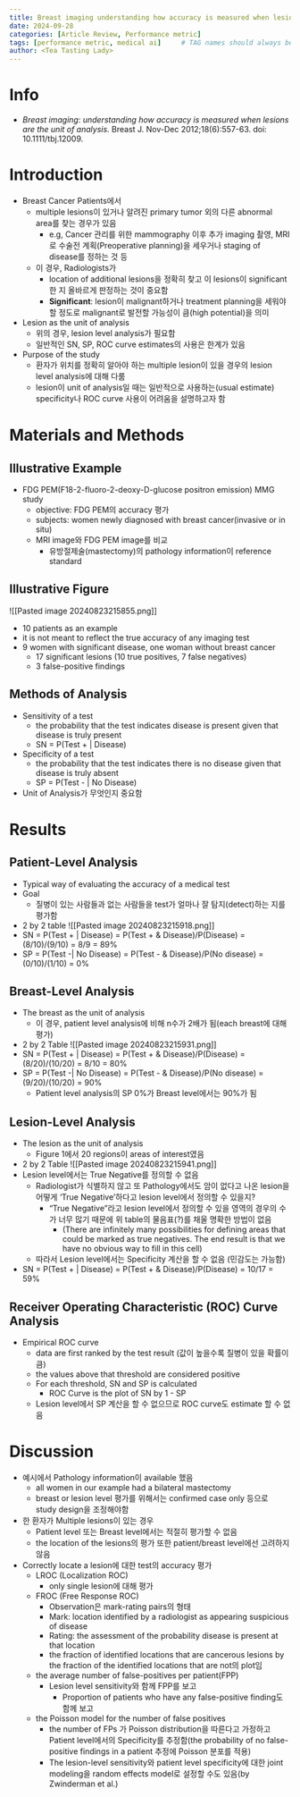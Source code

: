 ```yaml
---
title: Breast imaging understanding how accuracy is measured when lesions are the unit of analysis review
date: 2024-09-28
categories: [Article Review, Performance metric]
tags: [performance metric, medical ai]     # TAG names should always be lowercase
author: <Tea Tasting Lady>
---
```


# Info
- _Breast imaging_: _understanding how accuracy is measured when lesions are the_ _unit of analysis_. Breast J. Nov-Dec 2012;18(6):557-63. doi: 10.1111/tbj.12009.

# Introduction
- Breast Cancer Patients에서
    - multiple lesions이 있거나 알려진 primary tumor 외의 다른 abnormal area를 찾는 경우가 있음
        - e.g, Cancer 관리를 위한 mammography 이후 추가 imaging 촬영, MRI로 수술전 계획(Preoperative planning)을 세우거나 staging of disease를 정하는 것 등
    - 이 경우, Radiologists가
        - location of additional lesions을 정확히 찾고 이 lesions이 significant한 지 올바르게 판정하는 것이 중요함
        - **Significant**: lesion이 malignant하거나 treatment planning을 세워야 할 정도로 malignant로 발전할 가능성이 큼(high potential)을 의미
- Lesion as the unit of analysis
    - 위의 경우, lesion level analysis가 필요함
    - 일반적인 SN, SP, ROC curve estimates의 사용은 한계가 있음
- Purpose of the study
    - 환자가 위치를 정확히 알아야 하는 multiple lesion이 있을 경우의 lesion level analysis에 대해 다룸
    - lesion이 unit of analysis일 때는 일반적으로 사용하는(usual estimate) specificity나 ROC curve 사용이 어려움을 설명하고자 함

# Materials and Methods

## Illustrative Example
- FDG PEM(F18-2-fluoro-2-deoxy-D-glucose positron emission) MMG study
    - objective: FDG PEM의 accuracy 평가
    - subjects: women newly diagnosed with breast cancer(invasive or in situ)
    - MRI image와 FDG PEM image를 비교
        - 유방절제술(mastectomy)의 pathology information이 reference standard

## Illustrative Figure
![[Pasted image 20240823215855.png]]
- 10 patients as an example
- it is not meant to reflect the true accuracy of any imaging test
- 9 women with significant disease, one woman without breast cancer
    - 17 significant lesions (10 true positives, 7 false negatives)
    - 3 false-positive findings

## Methods of Analysis
- Sensitivity of a test
    - the probability that the test indicates disease is present given that disease is truly present
    - SN = P(Test + | Disease)
- Specificity of a test
    - the probability that the test indicates there is no disease given that disease is truly absent
    - SP = P(Test - | No Disease)
- Unit of Analysis가 무엇인지 중요함

# Results

## Patient-Level Analysis
- Typical way of evaluating the accuracy of a medical test
- Goal
    - 질병이 있는 사람들과 없는 사람들을 test가 얼마나 잘 탐지(detect)하는 지를 평가함
- 2 by 2 table
    ![[Pasted image 20240823215918.png]]
- SN = P(Test + | Disease) = P(Test + & Disease)/P(Disease) = (8/10)/(9/10) = 8/9 = 89%
- SP = P(Test -| No Disease) = P(Test - & Disease)/P(No disease) = (0/10)/(1/10) = 0%

## Breast-Level Analysis
- The breast as the unit of analysis
    - 이 경우, patient level analysis에 비해 n수가 2배가 됨(each breast에 대해 평가)
- 2 by 2 Table
    ![[Pasted image 20240823215931.png]]
- SN = P(Test + | Disease) = P(Test + & Disease)/P(Disease) = (8/20)/(10/20) = 8/10 = 80%
- SP = P(Test -| No Disease) = P(Test - & Disease)/P(No disease) = (9/20)/(10/20) = 90%
    - Patient level analysis의 SP 0%가 Breast level에서는 90%가 됨

## Lesion-Level Analysis
- The lesion as the unit of analysis
    - Figure 1에서 20 regions이 areas of interest였음
- 2 by 2 Table
    ![[Pasted image 20240823215941.png]]
- Lesion level에서는 True Negative를 정의할 수 없음
    - Radiologist가 식별하지 않고 또 Pathology에서도 암이 없다고 나온 lesion을 어떻게 ‘True Negative’하다고 lesion level에서 정의할 수 있을지?
        - “True Negative”라고 lesion level에서 정의할 수 있을 영역의 경우의 수가 너무 많기 때문에 위 table의 물음표(?)를 채울 명확한 방법이 없음
            - (There are infinitely many possibilities for defining areas that could be marked as true negatives. The end result is that we have no obvious way to fill in this cell)
    - 따라서 Lesion level에서는 Specificity 계산을 할 수 없음 (민감도는 가능함)
- SN = P(Test + | Disease) = P(Test + & Disease)/P(Disease) = 10/17 = 59%

## Receiver Operating Characteristic (ROC) Curve Analysis
- Empirical ROC curve
    - data are first ranked by the test result (값이 높을수록 질병이 있을 확률이 큼)
    - the values above that threshold are considered positive
    - For each threshold, SN and SP is calculated
        - ROC Curve is the plot of SN by 1 - SP
    - Lesion level에서 SP 계산을 할 수 없으므로 ROC curve도 estimate 할 수 없음

# Discussion
- 예시에서 Pathology information이 available 했음
    - all women in our example had a bilateral mastectomy
    - breast or lesion level 평가를 위해서는 confirmed case only 등으로 study design을 조정해야함
- 한 환자가 Multiple lesions이 있는 경우
    - Patient level 또는 Breast level에서는 적절히 평가할 수 없음
    - the location of the lesions의 평가 또한 patient/breast level에선 고려하지 않음
- Correctly locate a lesion에 대한 test의 accuracy 평가
    - LROC (Localization ROC)
        - only single lesion에 대해 평가
    - FROC (Free Response ROC)
        - Observation은 mark-rating pairs의 형태
        - Mark: location identified by a radiologist as appearing suspicious of disease
        - Rating: the assessment of the probability disease is present at that location
        - the fraction of identified locations that are cancerous lesions by the fraction of the identified locations that are not의 plot임
    - the average number of false-positives per patient(FPP)
        - Lesion level sensitivity와 함께 FPP를 보고
            - Proportion of patients who have any false-positive finding도 함께 보고
    - the Poisson model for the number of false positives
        - the number of FPs 가 Poisson distribution을 따른다고 가정하고 Patient level에서의 Specificity를 추정함(the probability of no false-positive findings in a patient 추정에 Poisson 분포를 적용)
        - The lesion-level sensitivity와 patient level specificity에 대한 joint modeling을 random effects model로 설정할 수도 있음(by Zwinderman et al.)
